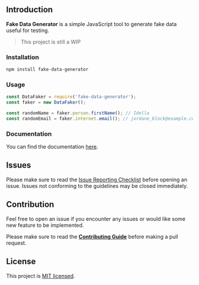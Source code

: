## Introduction

**Fake Data Generator** is a simple JavaScript tool to generate fake data useful for testing.

<blockquote >This project is still a WIP</blockquote>

### Installation

```bash
npm install fake-data-generator
```

### Usage

```js
const DataFaker = require('fake-data-generator');
const faker = new DataFaker();

const randomName = faker.person.firstName(); // Idella
const randomEmail = faker.internet.email(); // jordane_block@example.com
```

### Documentation

You can find the documentation [here](./DOCUMENTATION.md).

## Issues

Please make sure to read the [Issue Reporting Checklist](./CONTRIBUTING.md#issue-reporting-guidelines) before opening an issue. Issues not conforming to the guidelines may be closed immediately.

## Contribution

Feel free to open an issue if you encounter any issues or would like some new feature to be implemented.

Please make sure to read the [**Contributing Guide**](./CONTRIBUTING.md) before making a pull request.

## License

This project is [MIT licensed](https://opensource.org/licenses/MIT).
